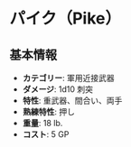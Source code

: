 # パイク（Pike）

## 基本情報
- **カテゴリー**: 軍用近接武器
- **ダメージ**: 1d10 刺突
- **特性**: 重武器、間合い、両手
- **熟練特性**: 押し
- **重量**: 18 lb.
- **コスト**: 5 GP
